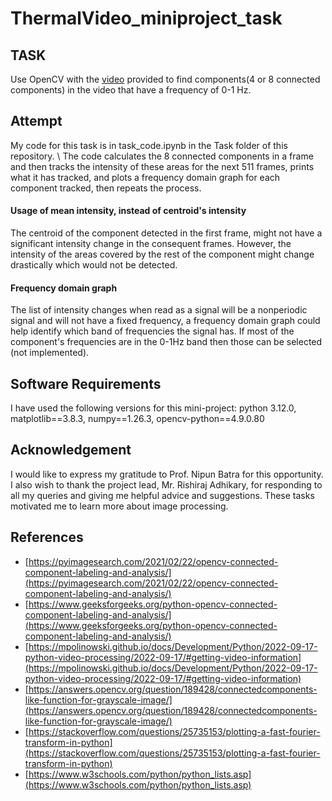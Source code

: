 # ThermalVideo_miniproject_task
## TASK
Use OpenCV with the [video](https://drive.google.com/file/d/1PWS2MoFphHwTwblN82QZZbYqEmycN0Jj/view?usp=sharing) provided to find components(4 or 8 connected components) in the video that have a frequency of 0-1 Hz. 
## Attempt
My code for this task is in task_code.ipynb in the Task folder of this repository. \ 
The code calculates the 8 connected components in a frame and then tracks the intensity of these areas for the next 511 frames, prints what it has tracked, and plots a frequency domain graph for each component tracked, then repeats the process.
#### Usage of mean intensity, instead of centroid's intensity
The centroid of the component detected in the first frame, might not have a significant intensity change in the consequent frames. However, the intensity of the areas covered by the rest of the component might change drastically which would not be detected.
#### Frequency domain graph
The list of intensity changes when read as a signal will be a nonperiodic signal and will not have a fixed frequency, a frequency domain graph could help identify which band of frequencies the signal has.
If most of the component's frequencies are in the 0-1Hz band then those can be selected (not implemented).
## Software Requirements
I have used the following versions for this mini-project: python 3.12.0, matplotlib==3.8.3, numpy==1.26.3, opencv-python==4.9.0.80
## Acknowledgement
I would like to express my gratitude to Prof. Nipun Batra for this opportunity. I also wish to thank the project lead, Mr. Rishiraj Adhikary, for responding to all my queries and giving me helpful advice and suggestions. These tasks motivated me to learn more about image processing.
## References
-  [https://pyimagesearch.com/2021/02/22/opencv-connected-component-labeling-and-analysis/](https://pyimagesearch.com/2021/02/22/opencv-connected-component-labeling-and-analysis/)
-  [https://www.geeksforgeeks.org/python-opencv-connected-component-labeling-and-analysis/](https://www.geeksforgeeks.org/python-opencv-connected-component-labeling-and-analysis/)
-  [https://mpolinowski.github.io/docs/Development/Python/2022-09-17-python-video-processing/2022-09-17/#getting-video-information](https://mpolinowski.github.io/docs/Development/Python/2022-09-17-python-video-processing/2022-09-17/#getting-video-information)
-  [https://answers.opencv.org/question/189428/connectedcomponents-like-function-for-grayscale-image/](https://answers.opencv.org/question/189428/connectedcomponents-like-function-for-grayscale-image/)
-  [https://stackoverflow.com/questions/25735153/plotting-a-fast-fourier-transform-in-python](https://stackoverflow.com/questions/25735153/plotting-a-fast-fourier-transform-in-python)
-  [https://www.w3schools.com/python/python_lists.asp](https://www.w3schools.com/python/python_lists.asp)
